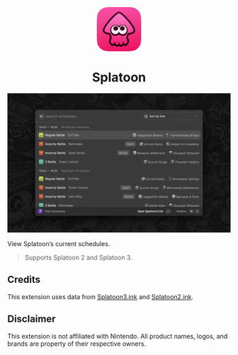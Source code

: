 <p align="center">
  <img width=100 src="./assets/extension.png">
</p>

<h1 align="center">Splatoon</h1>

![Header](metadata/splatoon-1.png)

View Splatoon’s current schedules.

> Supports Splatoon 2 and Splatoon 3.

## Credits

This extension uses data from [Splatoon3.ink](https://github.com/misenhower/splatoon3.ink/wiki/Data-Access) and [Splatoon2.ink](https://github.com/misenhower/splatoon2.ink/wiki/Data-access-policy).

## Disclaimer

This extension is not affiliated with Nintendo. All product names, logos, and brands are property of their respective owners.
